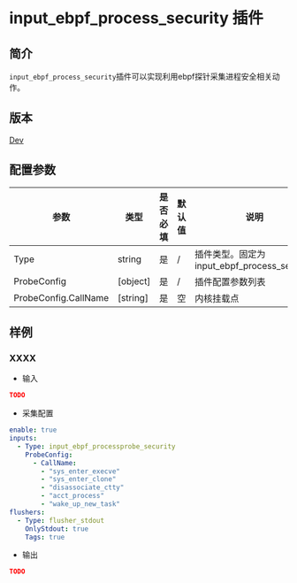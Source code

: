 # input_ebpf_process_security 插件

## 简介

`input_ebpf_process_security`插件可以实现利用ebpf探针采集进程安全相关动作。

## 版本

[Dev](../stability-level.md)

## 配置参数

|  **参数**  |  **类型**  |  **是否必填**  |  **默认值**  |  **说明**  |
| --- | --- | --- | --- | --- |
|  Type  |  string  |  是  |  /  |  插件类型。固定为input\_ebpf\_process\_security  |
|  ProbeConfig  |  \[object\]  |  是  |  /  |  插件配置参数列表  |
|  ProbeConfig.CallName  |  \[string\]  |  是  |  空  |  内核挂载点  |

## 样例

### XXXX

* 输入

```json
TODO
```

* 采集配置

```yaml
enable: true
inputs:
  - Type: input_ebpf_processprobe_security
    ProbeConfig:
      - CallName: 
        - "sys_enter_execve"
        - "sys_enter_clone"
        - "disassociate_ctty"
        - "acct_process"
        - "wake_up_new_task"
flushers:
  - Type: flusher_stdout
    OnlyStdout: true
    Tags: true
```

* 输出

```json
TODO
```
